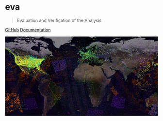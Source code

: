 # eva

> Evaluation and Verification of the Analysis

[GitHub](https://github.com/danholdaway/eva)
[Documentation](#evaluation-and-verification-of-the-analysis)

![](_media/eva.jpeg)
